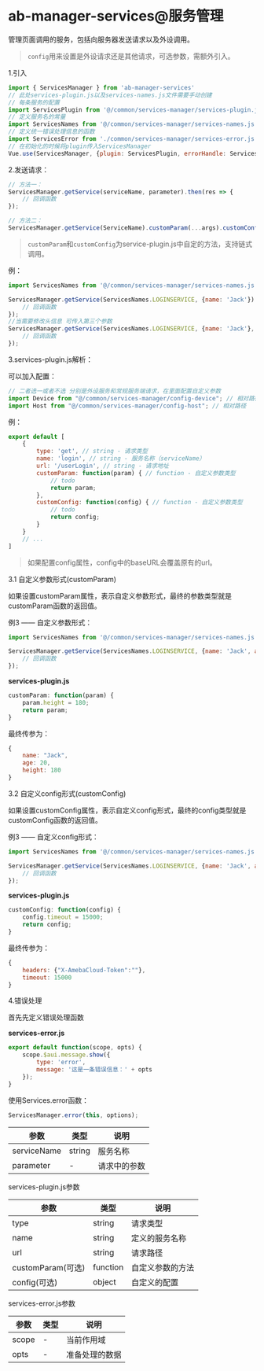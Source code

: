 # ab-manager-services@服务管理

管理页面调用的服务，包括向服务器发送请求以及外设调用。

> `config`用来设置是外设请求还是其他请求，可选参数，需额外引入。

1.引入

```js
import { ServicesManager } from 'ab-manager-services'
// 此处services-plugin.js以及services-names.js文件需要手动创建
// 每条服务的配置
import ServicesPlugin from '@/common/services-manager/services-plugin.js' // 相对路径 
// 定义服务名的常量
import ServicesNames from '@/common/services-manager/services-names.js' // 相对路径
// 定义统一错误处理信息的函数
import ServicesError from './common/services-manager/services-error.js' // 相对路径
// 在初始化的时候将plugin传入ServicesManager
Vue.use(ServicesManager, {plugin: ServicesPlugin, errorHandle: ServicesError});
```

2.发送请求：

```js
// 方法一：
ServicesManager.getService(serviceName, parameter).then(res => {
    // 回调函数
});

// 方法二：
ServicesManager.getService(ServiceName).customParam(...args).customConfig(configs).done().then(res => {})
```

> `customParam`和`customConfig`为service-plugin.js中自定的方法，支持链式调用。

例：

```js
import ServicesNames from '@/common/services-manager/services-names.js'

ServicesManager.getService(ServicesNames.LOGINSERVICE, {name: 'Jack'}).then(res => {
    // 回调函数
});
//当需要修改头信息 可传入第三个参数
ServicesManager.getService(ServicesNames.LOGINSERVICE, {name: 'Jack'}, {headers:{"X-AmebaCloud-Token":""}}).then(res => {
    // 回调函数
});
```

3.services-plugin.js解析：

可以加入配置：

```js
// 二者选一或者不选 分别是外设服务和常规服务端请求，在里面配置自定义参数
import Device from "@/common/services-manager/config-device"; // 相对路径
import Host from "@/common/services-manager/config-host"; // 相对路径
```

例：

```js
export default [
    {
        type: 'get', // string - 请求类型
        name: 'login', // string - 服务名称（serviceName）
        url: '/userLogin', // string - 请求地址
        customParam: function(param) { // function - 自定义参数类型
            // todo
            return param;
        },
        customConfig: function(config) { // function - 自定义参数类型
            // todo
            return config;
        }
    }
    // ...
]
```

> 如果配置config属性，config中的baseURL会覆盖原有的url。

3.1 自定义参数形式(customParam)

如果设置customParam属性，表示自定义参数形式，最终的参数类型就是customParam函数的返回值。

例3 —— 自定义参数形式：

```js
import ServicesNames from '@/common/services-manager/services-names.js'

ServicesManager.getService(ServicesNames.LOGINSERVICE, {name: 'Jack', age: 20}).then(res => {
    // 回调函数
});
```

**services-plugin.js**
```js
customParam: function(param) {
    param.height = 180;
    return param;
}
```

最终传参为：

```js
{
    name: "Jack",
    age: 20,
    height: 180
}
```
3.2 自定义config形式(customConfig)

如果设置customConfig属性，表示自定义config形式，最终的config类型就是customConfig函数的返回值。

例3 —— 自定义config形式：

```js
import ServicesNames from '@/common/services-manager/services-names.js'

ServicesManager.getService(ServicesNames.LOGINSERVICE, {name: 'Jack', age: 20}, {headers:{"X-AmebaCloud-Token":""}}).then(res => {
    // 回调函数
});
```

**services-plugin.js**
```js
customConfig: function(config) {
    config.timeout = 15000;
    return config;
}
```

最终传参为：

```js
{
    headers: {"X-AmebaCloud-Token":""},
    timeout: 15000
}
```
4.错误处理

首先先定义错误处理函数

**services-error.js**
```js
export default function(scope, opts) {
    scope.$aui.message.show({
        type: 'error',
        message: '这是一条错误信息：' + opts
    });
}
```

使用Services.error函数：

```js
ServicesManager.error(this, options);
```

| 参数     | 类型 | 说明 |
| -------- | --- | --- |
| serviceName | string | 服务名称 |
| parameter | - | 请求中的参数 |

services-plugin.js参数

| 参数     | 类型 | 说明 |
| -------- | --- | --- |
| type | string | 请求类型 |
| name | string | 定义的服务名称 |
| url | string | 请求路径 |
| customParam(可选) | function | 自定义参数的方法 |
| config(可选) | object | 自定义的配置 |

services-error.js参数

| 参数     | 类型 | 说明 |
| -------- | --- | --- |
| scope | - | 当前作用域 |
| opts | - | 准备处理的数据 |
